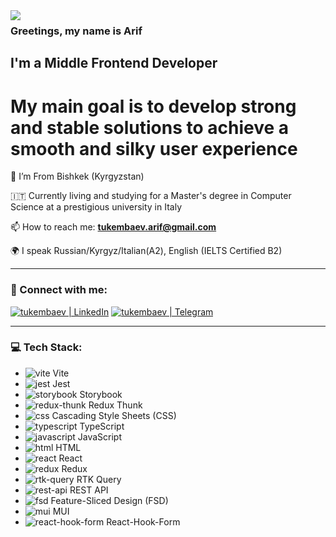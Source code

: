 <img align="left" src="https://orhun.dev/img/crow.png">

### Greetings, my name is Arif 

## I'm a Middle Frontend Developer

# My main goal is to develop strong and stable solutions to achieve a smooth and silky user experience

📍 I’m From Bishkek (Kyrgyzstan)

🇮🇹 Currently living and studying for a Master's degree in Computer Science at a prestigious university in Italy

📫 How to reach me: **tukembaev.arif@gmail.com**

🌍 I speak Russian/Kyrgyz/Italian(A2), English (IELTS Certified B2)

---

### 🤝 Connect with me:

[<img alt="tukembaev | LinkedIn" src="https://img.shields.io/badge/linkedin-0077B5.svg?&style=for-the-badge&logo=linkedin&logoColor=white" />][linkedin]
[<img alt="tukembaev | Telegram" src="https://img.shields.io/badge/Telegram-2CA5E0?style=for-the-badge&logo=telegram&logoColor=white" />][Telegram]

---

### 💻 Tech Stack:

- <img alt="vite" src="https://img.shields.io/badge/vite-646CFF.svg?&style=for-the-badge&logo=vite&logoColor=fff" /> Vite
- <img alt="jest" src="https://img.shields.io/badge/jest-C21325.svg?&style=for-the-badge&logo=jest&logoColor=fff" /> Jest
- <img alt="storybook" src="https://img.shields.io/badge/storybook-FF4785.svg?&style=for-the-badge&logo=storybook&logoColor=fff" /> Storybook
- <img alt="redux-thunk" src="https://img.shields.io/badge/redux%20thunk-764ABC.svg?&style=for-the-badge&logo=redux&logoColor=fff" /> Redux Thunk
- <img alt="css" src="https://img.shields.io/badge/css-1572B6.svg?&style=for-the-badge&logo=css3&logoColor=fff" /> Cascading Style Sheets (CSS)
- <img alt="typescript" src="https://img.shields.io/badge/typescript-007ACC.svg?&style=for-the-badge&logo=typescript&logoColor=fff" /> TypeScript
- <img alt="javascript" src="https://img.shields.io/badge/javascript-F7DF1E.svg?&style=for-the-badge&logo=javascript&logoColor=fff" /> JavaScript
- <img alt="html" src="https://img.shields.io/badge/html-E34F26.svg?&style=for-the-badge&logo=html5&logoColor=fff" /> HTML
- <img alt="react" src="https://img.shields.io/badge/react-61DAFB.svg?&style=for-the-badge&logo=react&logoColor=fff" /> React
- <img alt="redux" src="https://img.shields.io/badge/redux-764ABC.svg?&style=for-the-badge&logo=redux&logoColor=fff" /> Redux
- <img alt="rtk-query" src="https://img.shields.io/badge/RTK%20Query-FF4154.svg?&style=for-the-badge&logo=redux&logoColor=fff" /> RTK Query
- <img alt="rest-api" src="https://img.shields.io/badge/rest%20api-006600.svg?&style=for-the-badge&logo=rest&logoColor=fff" /> REST API
- <img alt="fsd" src="https://img.shields.io/badge/feature--sliced%20design-4CAF50.svg?&style=for-the-badge&logo=design&logoColor=fff" /> Feature-Sliced Design (FSD)
- <img alt="mui" src="https://img.shields.io/badge/mui-0081CB.svg?&style=for-the-badge&logo=mui&logoColor=fff" /> MUI
- <img alt="react-hook-form" src="https://img.shields.io/badge/react--hook--form-EC5990.svg?&style=for-the-badge&logo=react&logoColor=fff" /> React-Hook-Form

[linkedin]: https://www.linkedin.com/in/arif-tukembaev-100703249/
[Telegram]: https://t.me/tukembaev

